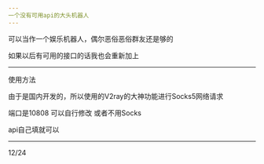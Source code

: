 ```yaml
---
一个没有可用api的大头机器人
---
```


可以当作一个娱乐机器人，偶尔恶俗恶俗群友还是够的

如果以后有可用的接口的话我也会重新加上

---

使用方法

由于是国内开发的，所以使用的V2ray的大神功能进行Socks5网络请求

端口是10808 可以自行修改 或者不用Socks

api自己填就可以

---

12/24